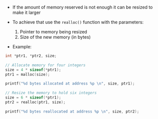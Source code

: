 - If the amount of memory reserved is not enough it can be resized to make it larger
- To achieve that use the `realloc()` function with the parameters:
	1. Pointer to memory being resized
	2. Size of the new memory (in bytes)

- Example:
```c
int *ptr1, *ptr2, size;  
  
// Allocate memory for four integers  
size = 4 * sizeof(*ptr1);  
ptr1 = malloc(size);  
  
printf("%d bytes allocated at address %p \n", size, ptr1);  
  
// Resize the memory to hold six integers  
size = 6 * sizeof(*ptr1);  
ptr2 = realloc(ptr1, size);  
  
printf("%d bytes reallocated at address %p \n", size, ptr2);
```